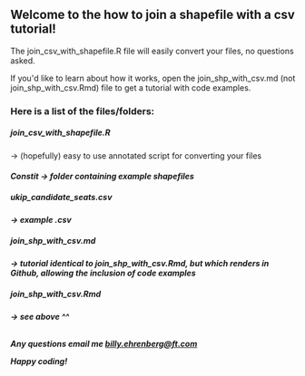 <h2>Welcome to the how to join a shapefile with a csv tutorial!</h2>

The join_csv_with_shapefile.R file will easily convert your files, no questions asked. 

If you'd like to learn about how it works, open the
join_shp_with_csv.md (not join_shp_with_csv.Rmd) file to get a tutorial with code examples.

<h3>Here is a list of the files/folders:</h3>

<h5 href='https://github.com/ft-interactive/R-tutorials/blob/master/How%20to%20join%20a%20shapefile%20with%20a%20csv/join_csv_with_shapefile.R'>join_csv_with_shapefile.R</h5> -> (hopefully) easy to use  annotated script for converting your files

<h5>Constit<href=/h5> -> folder containing example shapefiles

<h5>ukip_candidate_seats.csv</h5> -> example .csv

<h5>join_shp_with_csv.md</h5> -> tutorial identical to join_shp_with_csv.Rmd, 
                        but which renders in Github,
                        allowing the inclusion of code examples

<h5>join_shp_with_csv.Rmd</h5> -> see above ^^

<br>Any questions email me billy.ehrenberg@ft.com

Happy coding!
